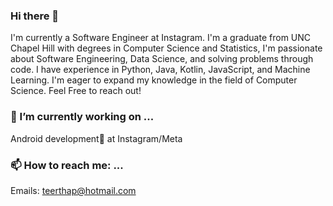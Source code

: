 ### Hi there 👋

I'm currently a Software Engineer at Instagram. I'm a graduate from UNC Chapel Hill with degrees in Computer Science and Statistics, I'm passionate about Software Engineering, Data Science, and solving problems through code. I have experience in Python, Java, Kotlin, JavaScript, and Machine Learning. I'm eager to expand my knowledge in the field of Computer Science. Feel Free to reach out!

### 🔭 I’m currently working on ...
Android development📱 at Instagram/Meta

### 📫 How to reach me: ...
Emails: teerthap@hotmail.com


<!--
**tpenumatcha/tpenumatcha** is a ✨ _special_ ✨ repository because its `README.md` (this file) appears on your GitHub profile.

Here are some ideas to get you started:

- 🔭 I’m currently working on ...
- 🌱 I’m currently learning ...
- 👯 I’m looking to collaborate on ...
- 🤔 I’m looking for help with ...
- 💬 Ask me about ...
- 📫 How to reach me: ...
- 😄 Pronouns: ...
- ⚡ Fun fact: ...
-->
